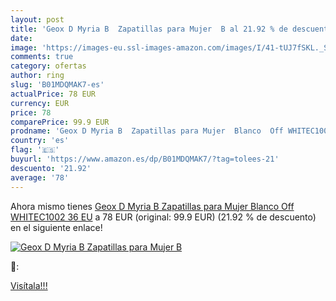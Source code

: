 ```yaml
---
layout: post
title: 'Geox D Myria B  Zapatillas para Mujer  B al 21.92 % de descuento'
date: 
image: 'https://images-eu.ssl-images-amazon.com/images/I/41-tUJ7fSKL._SL200_.jpg'
comments: true
category: ofertas
author: ring
slug: 'B01MDQMAK7-es'
actualPrice: 78 EUR
currency: EUR
price: 78
comparePrice: 99.9 EUR
prodname: 'Geox D Myria B  Zapatillas para Mujer  Blanco  Off WHITEC1002   36 EU'
country: 'es'
flag: '🇪🇸'
buyurl: 'https://www.amazon.es/dp/B01MDQMAK7/?tag=tolees-21'
descuento: '21.92'
average: '78'
---
```


Ahora mismo tienes [Geox D Myria B  Zapatillas para Mujer  Blanco  Off WHITEC1002   36 EU](https://www.amazon.es/dp/B01MDQMAK7/?tag=tolees-21) a 78 EUR (original: 99.9 EUR) (21.92 %  de descuento) en el siguiente enlace!

[![Geox D Myria B  Zapatillas para Mujer  B](https://images-eu.ssl-images-amazon.com/images/I/41-tUJ7fSKL._SL200_.jpg)](https://www.amazon.es/dp/B01MDQMAK7/?tag=tolees-21)

🔎:


[Visítala!!!](https://www.amazon.es/dp/B01MDQMAK7/?tag=tolees-21)
